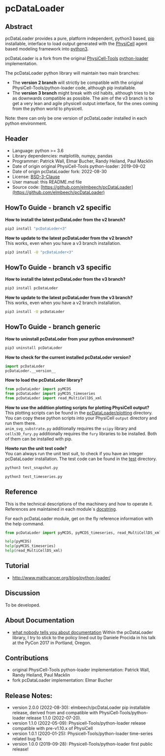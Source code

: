 # pcDataLoader

## Abstract

pcDataLoader provides a pure, platform independent, python3 based, [pip](https://en.wikipedia.org/wiki/Pip_(package_manager)) installable, interface
to load output generated with the [PhysiCell](https://github.com/MathCancer/PhysiCell) agent based modeling framework
into [python3](https://en.wikipedia.org/wiki/Python_(programming_language)).

pcDataLoader is a fork from the original [PhysiCell-Tools](https://github.com/PhysiCell-Tools) [python-loader](https://github.com/PhysiCell-Tools/python-loader) implementation.

The pcDataLoader python library will maintain two main branches:

+ The **version 2 branch** will strictly be compatible with the original PhysiCell-Tools/python-loader code, although pip installable.
+ The **version 3 branch** might break with old habits, although tries to be as downwards compatible as possible.
  The aim of the v3 branch is to get a very lean and agile physicell output interface, for the ones coming from the python world to physicell.

Note: there can only be one version of pcDataLoader installed in each python environment.


## Header
+ Language: python >= 3.6
+ Library dependencies: matplotlib, numpy, pandas
+ Programmer: Patrick Wall, Elmar Bucher, Randy Heiland, Paul Macklin
+ Date of origin original PhysiCell-Tools python-loader: 2019-09-02
+ Date of origin pcDataLoader fork: 2022-08-30
+ License: [BSD-3-Clause](https://en.wikipedia.org/wiki/BSD_licenses)
+ User manual: this README.md file
+ Source code: [https://github.com/elmbeech/pcDataLoader](https://github.com/elmbeech/pcDataLoader)


## HowTo Guide - branch v2 specific

**How to install the latest pcDataLoder from the v2 branch?**
```bash
pip3 install "pcDataLoder<3"
```

**How to update to the latest pcDataLoder from the v2 branch?**\
This works, even when you have a v3 branch installation.
```bash
pip3 install -U "pcDataLoder<3"
```


## HowTo Guide - branch v3 specific

**How to install the latest pcDataLoder from the v3 branch?**
```bash
pip3 install pcDataLoder
```

**How to update to the latest pcDataLoder from the v3 branch?**\
This works, even when you have a v2 branch installation.
```bash
pip3 install -U pcDataLoder
```


## HowTo Guide - branch generic

**How to uninstall pcDataLoder from your python environment?**
```bash
pip3 uninstall pcDataLoder
```

**How to check for the current installed pcDataLoder version?**
```python
import pcDataLoder
pcDataLoder.__version__
```

**How to load the pcDataLoder library?**
```python
from pcDataLoder import pyMCDS
from pcDataLoder import pyMCDS_timeseries
from pcDataLoder import read_MultiCellDS_xml
```

**How to use the addition plotting scripts for plotting PhysiCell output?**\
This plotting scripts can be found in the [pcDataLoader/plotting](https://github.com/elmbeech/pcDataLoader/tree/master/pcDataLoader/plotting) directory.\
You can copy these python scripts into your PhysiCell `output` directory and run them there.\
`anim_svg_substrate.py` additionally requires the `scipy` library and `cells3D_fury.py` additionally requires the `fury` libraries to be installed.
Both of them can be installed with pip.

**Howto run the unit test code?**\
You can always run the unit test suit, to check if you have an integer pcDataLoader installation.
The test code can be found in the [test](https://github.com/elmbeech/pcDataLoader/tree/master/test) directory.
```bash
python3 test_snapshot.py
```
```bash
python3 test_timeseries.py
```


## Reference

This is the technical descriptions of the machinery and how to operate it.
References are maintained in each module`s [docstring](https://en.wikipedia.org/wiki/Docstring).

For each pcDataLoader module, get on the fly reference information with the help command.
```python
from pcDataLoder import pyMCDS, pyMCDS_timeseries, read_MultiCellDS_xml

help(pyMCDS)
help(pyMCDS_timeseries)
help(read_MultiCellDS_xml)
```


## Tutorial
+ http://www.mathcancer.org/blog/python-loader/


## Discussion
To be developed.


## About Documentation
+ [what nobody tells you about documentation](https://www.youtube.com/watch?v=azf6yzuJt54)
Within the pcDataLoader library, I try to stick to the policy lined out by Daniele Procida in his talk at the PyCon 2017 in Portland, Oregon.


## Contributions
+ original PhysiCell-Tools python-loader implementation: Patrick Wall, Randy Heiland, Paul Macklin
+ fork pcDataLoader implementation: Elmar Bucher


## Release Notes:
+ version 2.0.0 (2022-08-30): elmbeech/pcDataLoader pip installable release, derived from and compatible with PhysiCell-Tools/python-loader release 1.1.0 (2022-07-20).
+ version 1.1.0 (2022-05-09): Physicell-Tools/python-loader release compatible with pre-v1.10.x of PhysiCell
+ version 1.0.1 (2020-01-25): Physicell-Tools/python-loader time-series related bug fix
+ version 1.0.0 (2019-09-28): Physicell-Tools/python-loader first public release!
